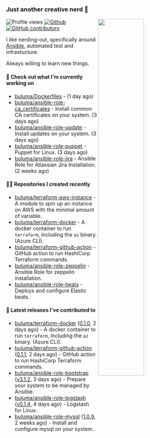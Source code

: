 ### Just another creative nerd 👋


![Profile views](https://gpvc.arturio.dev/buluma) <a href="https://gitstats.me/buluma">
  <img align="right" src="https://github-readme-stats.vercel.app/api?username=buluma&theme=gotham&show_icons=true" width="50%"/>
</a>
[![Github](https://img.shields.io/badge/-buluma-black?style=flat&labelColor=black&logo=github&logoColor=white&include_all_commits=true&count_private=true)](https://gitstats.me/buluma)
[![GitHub contributors](https://img.shields.io/github/contributors/buluma/badges.svg)](https://GitHub.com/buluma/badges/graphs/contributors/)

I like nerding-out, specifically around [Ansible](https://github.com/ansible/ansible), automated test and infrastucture.

Always willing to learn new things.

#### 👷 Check out what I'm currently working on

- [buluma/Dockerfiles](https://github.com/buluma/Dockerfiles) -  (1 day ago)
- [buluma/ansible-role-ca_certificates](https://github.com/buluma/ansible-role-ca_certificates) - Install common CA certificates on your system. (3 days ago)
- [buluma/ansible-role-update](https://github.com/buluma/ansible-role-update) - Install updates on your system. (3 days ago)
- [buluma/ansible-role-puppet](https://github.com/buluma/ansible-role-puppet) - Puppet for Linux. (3 days ago)
- [buluma/ansible-role-jira](https://github.com/buluma/ansible-role-jira) - Ansible Role for Atlassian Jira Installation. (2 weeks ago)

#### 👨‍💻 Repositories I created recently

- [buluma/terraform-aws-instance](https://github.com/buluma/terraform-aws-instance) - A module to spin up an instance on AWS with the minimal amount of variable.
- [buluma/terraform-docker](https://github.com/buluma/terraform-docker) - A docker container to run `terraform`, including the `az` binary. (Azure CLI).
- [buluma/terraform-github-action](https://github.com/buluma/terraform-github-action) - GitHub action to run HashiCorp Terraform commands.
- [buluma/ansible-role-zeppelin](https://github.com/buluma/ansible-role-zeppelin) - Ansible Role for zeppelin installation.
- [buluma/ansible-role-beats](https://github.com/buluma/ansible-role-beats) - Deploys and configure Elastic beats.

#### 🚀 Latest releases I've contributed to

- [buluma/terraform-docker](https://github.com/buluma/terraform-docker) ([0.1.0](https://github.com/buluma/terraform-docker/releases/tag/0.1.0), 2 days ago) - A docker container to run `terraform`, including the `az` binary. (Azure CLI).
- [buluma/terraform-github-action](https://github.com/buluma/terraform-github-action) ([0.1.1](https://github.com/buluma/terraform-github-action/releases/tag/0.1.1), 2 days ago) - GitHub action to run HashiCorp Terraform commands.
- [buluma/ansible-role-bootstrap](https://github.com/buluma/ansible-role-bootstrap) ([v3.1.2](https://github.com/buluma/ansible-role-bootstrap/releases/tag/v3.1.2), 3 days ago) - Prepare your system to be managed by Ansible.
- [buluma/ansible-role-logstash](https://github.com/buluma/ansible-role-logstash) ([v0.1.4](https://github.com/buluma/ansible-role-logstash/releases/tag/v0.1.4), 4 days ago) - Logstash for Linux.
- [buluma/ansible-role-mysql](https://github.com/buluma/ansible-role-mysql) ([1.0.9](https://github.com/buluma/ansible-role-mysql/releases/tag/1.0.9), 2 weeks ago) - Install and configure mysql on your system.


